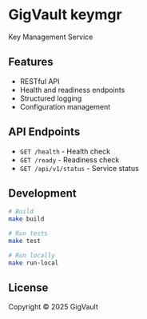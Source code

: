 # GigVault keymgr

Key Management Service

## Features

- RESTful API
- Health and readiness endpoints
- Structured logging
- Configuration management

## API Endpoints

- `GET /health` - Health check
- `GET /ready` - Readiness check
- `GET /api/v1/status` - Service status

## Development

```bash
# Build
make build

# Run tests
make test

# Run locally
make run-local
```

## License

Copyright © 2025 GigVault
